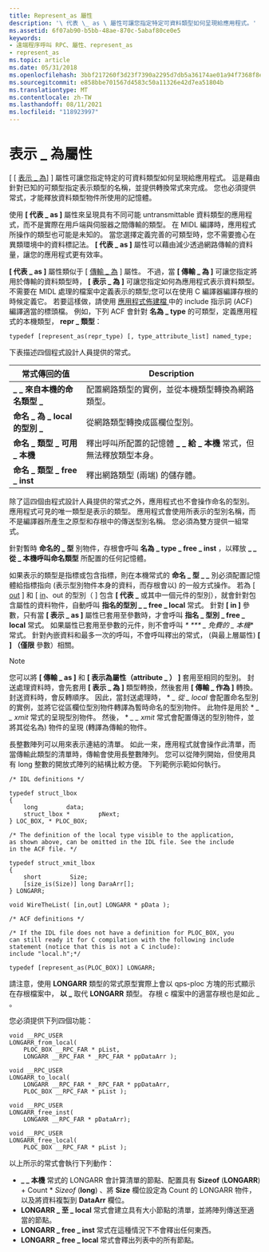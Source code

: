 ```yaml
---
title: Represent_as 屬性
description: '\ 代表 \_ as \ 屬性可讓您指定特定可資料類型如何呈現給應用程式。'
ms.assetid: 6f07ab90-b5bb-48ae-870c-5abaf80ce0e5
keywords:
- 遠端程序呼叫 RPC、屬性、represent_as
- represent_as
ms.topic: article
ms.date: 05/31/2018
ms.openlocfilehash: 3bbf217260f3d23f7390a2295d7db5a36174ae01a94f7368f8e7d2085d19ae0e
ms.sourcegitcommit: e858bbe701567d4583c50a11326e42d7ea51804b
ms.translationtype: MT
ms.contentlocale: zh-TW
ms.lasthandoff: 08/11/2021
ms.locfileid: "118923997"
---
```

# <a name="the-represent_as-attribute"></a>表示 \_ 為屬性

[ \[ [表示 \_ 為](/windows/desktop/Midl/represent-as)] \] 屬性可讓您指定特定的可資料類型如何呈現給應用程式。 這是藉由針對已知的可類型指定表示類型的名稱，並提供轉換常式來完成。 您也必須提供常式，才能釋放資料類型物件所使用的記憶體。

使用 **\[ 代表 \_ as \]** 屬性來呈現具有不同可能 untransmittable 資料類型的應用程式，而不是實際在用戶端與伺服器之間傳輸的類型。 在 MIDL 編譯時，應用程式所操作的類型也可能是未知的。 當您選擇定義完善的可類型時，您不需要擔心在異類環境中的資料標記法。 **\[ 代表 \_ as \]** 屬性可以藉由減少透過網路傳輸的資料量，讓您的應用程式更有效率。

**\[ 代表 \_ as \]** 屬性類似于 \[ [傳輸 \_ 為](/windows/desktop/Midl/transmit-as) \] 屬性。 不過，當 **\[ 傳輸 \_ 為 \]** 可讓您指定將用於傳輸的資料類型時， **\[ 表示 \_ 為 \]** 可讓您指定如何為應用程式表示資料類型。 不需要在 MIDL 處理的檔案中定義表示的類型;您可以在使用 C 編譯器編譯存根的時候定義它。 若要這樣做，請使用 [應用程式佈建檔 ](the-application-configuration-file-acf-.md) 中的 include 指示詞 (ACF) 編譯適當的標頭檔。 例如，下列 ACF 會針對 **名為 \_ type** 的可類型，定義應用程式的本機類型， **repr \_ 類型**：

``` syntax
typedef [represent_as(repr_type) [, type_attribute_list] named_type;
```

下表描述四個程式設計人員提供的常式。



| 常式傳回的值                      | Description                                                                                          |
|------------------------------|------------------------------------------------------------------------------------------------------|
| **\_ \_ 來自本機的命名類型 \_** | 配置網路類型的實例，並從本機類型轉換為網路類型。      |
| **命名 \_ 為 \_ local 的型別 \_**   | 從網路類型轉換成區欄位型別。                                                    |
| **命名 \_ 類型 \_ 可用 \_ 本機** | 釋出呼叫所配置的記憶體 **\_ \_ 給 \_ 本機** 常式，但無法釋放類型本身。 |
| **命名 \_ 類型 \_ free \_ inst**  | 釋出網路類型 (兩端) 的儲存體。                                                     |



 

除了這四個由程式設計人員提供的常式之外，應用程式也不會操作命名的型別。 應用程式可見的唯一類型是表示的類型。 應用程式會使用所表示的型別名稱，而不是編譯器所產生之原型和存根中的傳送型別名稱。 您必須為雙方提供一組常式。

針對暫時 **命名的 \_ 型** 別物件，存根會呼叫 **名為 \_ type \_ free \_ inst** ，以釋放 **\_ \_ 從 \_ 本機呼叫命名類型** 所配置的任何記憶體。

如果表示的類型是指標或包含指標，則在本機常式的 **命名 \_ 型 \_ \_** 別必須配置記憶體給指標指向 (表示型別物件本身的資料，而存根會以) 的一般方式操作。 若為 \[ [out](/windows/desktop/Midl/out-idl) \] 和 \[ [in](/windows/desktop/Midl/in)、out 的型別（ \] 包含 **\[ 代表 \_** 或其中一個元件的型別），就會針對包含屬性的資料物件，自動呼叫 **指名的型別 \_ \_ free \_ local** 常式。 針對 **\[ in \]** 參數，只有當 **\[ 表示 \_ as \]** 屬性已套用至參數時，才會呼叫 **指名 \_ 型別 \_ free \_ local** 常式。 如果屬性已套用至參數的元件，則不會呼叫 *\* *** \_ 免費的 \_ 本機** 常式。 針對內嵌資料和最多一次的呼叫，不會呼叫釋出的常式， (與最上層屬性) **\[ \] （僅限** 參數）相關。

> [!Note]  
> 您可以將 **\[ 傳輸 \_ as \]** 和 **\[ 表示為屬性（attribute \_ ） \]** 套用至相同的型別。 封送處理資料時，會先套用 **\[ 表示 \_ 為 \]** 類型轉換，然後套用 **\[ 傳輸 \_ 作為 \]** 轉換。 封送資料時，會反轉順序。 因此，當封送處理時， \* *_\_ 從 \_ local_* 會配置命名型別的實例，並將它從區欄位型別物件轉譯為暫時命名的型別物件。 此物件是用於 \* *_\_ \_ xmit_* 常式的呈現型別物件。 然後， \* *_\_ \_ xmit_* 常式會配置傳送的型別物件，並將其從名為) 物件的呈現 (轉譯為傳輸的物件。

 

長整數陣列可以用來表示連結的清單。 如此一來，應用程式就會操作此清單，而當傳輸此類型的清單時，傳輸會使用長整數陣列。 您可以從陣列開始，但使用具有 long 整數的開放式陣列的結構比較方便。 下列範例示範如何執行。

``` syntax
/* IDL definitions */
 
typedef struct_lbox 
{
    long        data;
    struct_lbox *        pNext;
} LOC_BOX, * PLOC_BOX;
 
/* The definition of the local type visible to the application, 
as shown above, can be omitted in the IDL file. See the include 
in the ACF file. */
 
typedef struct_xmit_lbox 
{
    short        Size;
    [size_is(Size)] long DaraArr[];
} LONGARR;
 
void WireTheList( [in,out] LONGARR * pData );
 
/* ACF definitions */
 
/* If the IDL file does not have a definition for PLOC_BOX, you 
can still ready it for C compilation with the following include 
statement (notice that this is not a C include): 
include "local.h";*/
 
typedef [represent_as(PLOC_BOX)] LONGARR;
```

請注意，使用 **LONGARR** 類型的常式原型實際上會以 qps-ploc 方塊的形式顯示在存根檔案中， **以 \_** 取代 **LONGARR** 類型。 存根 c 檔案中的適當存根也是如此 \_ 。

您必須提供下列四個功能：

``` syntax
void __RPC_USER
LONGARR_from_local(
    PLOC_BOX __RPC_FAR * pList,
    LONGARR __RPC_FAR * _RPC_FAR * ppDataArr );
 
void __RPC_USER
LONGARR_to_local(
    LONGARR __RPC_FAR * _RPC_FAR * ppDataArr,
    PLOC_BOX __RPC_FAR * pList );
 
void __RPC_USER
LONGARR_free_inst(
    LONGARR __RPC_FAR * pDataArr);
 
void __RPC_USER
LONGARR_free_local(
    PLOC_BOX __RPC_FAR * pList );
```

以上所示的常式會執行下列動作：

-   **\_ \_ 本機** 常式的 LONGARR 會計算清單的節點、配置具有 **Sizeof** (**LONGARR**) + Count \* *_Sizeof_* (**long**) 、將 **Size** 欄位設定為 Count 的 LONGARR 物件，以及將資料複製到 **DataArr** 欄位。
-   **LONGARR \_ 至 \_ local** 常式會建立具有大小節點的清單，並將陣列傳送至適當的節點。
-   **LONGARR \_ free \_ inst** 常式在這種情況下不會釋出任何東西。
-   **LONGARR \_ free \_ local** 常式會釋出列表中的所有節點。

 

 